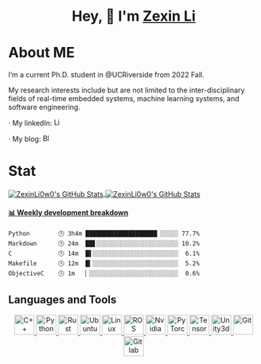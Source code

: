 <h1 align="center">
 Hey, 👋  I'm <a href="https://zexinli.com/" target="_blank">Zexin Li</a>
</h1>

# About ME
I’m a current Ph.D. student in @UCRiverside from 2022 Fall.

My research interests include but are not limited to the inter-disciplinary fields of real-time embedded systems, machine learning systems, and software engineering.

· My linkedIn: 
<a href='https://www.linkedin.com/in/zexin-li-25b985185/'>
  <img src='https://www.vectorlogo.zone/logos/linkedin/linkedin-icon.svg' alt='LinkedIn' height='15'>
</a>

· My blog:
 <a href='https://blog.zexinli.com'>
  <img src='https://user-images.githubusercontent.com/35922034/225746449-8f6b0c85-d1b9-437b-b11d-f05d2de9d5bf.png' alt='Blog' height='15'>
</a>

# Stat
<a href="https://github.com/ZexinLi0w0/ZexinLi0w0">
  <img align="center" src="https://github-readme-stats.vercel.app/api/top-langs/?username=ZexinLi0w0&theme=graywhite&layout=compact&exclude_repo=ZexinLi0w0.github.io,acamedic-page" alt="ZexinLi0w0's GitHub Stats" /></a><a href="https://github.com/ZexinLi0w0">
  <img align="center" src="https://github-readme-stats.vercel.app/api?username=ZexinLi0w0&theme=graywhite&show_icons=true&line_height=27&count_private=true&title_color=333&text_color=777" alt="ZexinLi0w0's GitHub Stats" /></a>

 <!-- waka-box start -->
#### <a href="https://gist.github.com/05a7064536359f4ab6203e498d96a5e2" target="_blank">📊 Weekly development breakdown</a>
```text
Python        🕓 3h4m ████████████████████▏░░░░░ 77.7%
Markdown      🕓 24m  ██▋░░░░░░░░░░░░░░░░░░░░░░░ 10.2%
C             🕓 14m  █▌░░░░░░░░░░░░░░░░░░░░░░░░  6.1%
Makefile      🕓 12m  █▎░░░░░░░░░░░░░░░░░░░░░░░░  5.2%
ObjectiveC    🕓 1m   ▏░░░░░░░░░░░░░░░░░░░░░░░░░  0.6%
```
<!-- Powered by https://github.com/YouEclipse/waka-box-go . -->
<!-- waka-box end -->

## Languages and Tools
<p align="center">
<a href='https://en.cppreference.com/w/cpp'>
  <img src='https://cdn.jsdelivr.net/npm/simple-icons@6.20.0/icons/cplusplus.svg' alt='C++' height='40'>
</a>
<a href='https://www.python.org/'>
  <img src="https://www.vectorlogo.zone/logos/python/python-icon.svg" alt="Python" height="40"/>
</a>
  <a href='https://www.rust-lang.org/'>
  <img src='https://www.vectorlogo.zone/logos/rust-lang/rust-lang-icon.svg' alt='Rust' height='40'>
</a>
   <a href='https://ubuntu.com/'>
  <img src="https://www.vectorlogo.zone/logos/ubuntu/ubuntu-icon.svg" alt="Ubuntu" height="40"/>
</a>
  <a href='https://www.linux.org/'>
  <img src="https://www.vectorlogo.zone/logos/linux/linux-icon.svg" alt="Linux" height="40"/> 
</a>
 <a href='https://www.ros.org/'>
  <img src='https://www.vectorlogo.zone/logos/ros/ros-icon.svg' alt='ROS' height='40'>
</a>
 <a href='https://www.nvidia.com/en-us/autonomous-machines/embedded-systems/'>
  <img src="https://www.vectorlogo.zone/logos/nvidia/nvidia-icon.svg" alt="Nvidia" height="40"/> 
</a>
<a href="https://pytorch.org/"> 
  <img src="https://www.vectorlogo.zone/logos/pytorch/pytorch-icon.svg" alt="PyTorch" height="40"/> 
</a>
<a href='https://tensorflow.google.cn/'>
  <img src="https://www.vectorlogo.zone/logos/tensorflow/tensorflow-icon.svg" alt="TensorFlow" height="40"/> 
</a>
 <a href='https://unity.com/'>
  <img src="https://www.vectorlogo.zone/logos/unity3d/unity3d-icon.svg" alt="Unity3d" height="40"/> 
</a>
<a href='https://git-scm.com/'>
  <img src="https://www.vectorlogo.zone/logos/git-scm/git-scm-icon.svg" alt="Git" height="40"/>
</a>
 <a href='https://gitlab.com/'>
  <img src="https://www.vectorlogo.zone/logos/gitlab/gitlab-icon.svg" alt="Gitlab" height="40"/>
</a>
</p>
